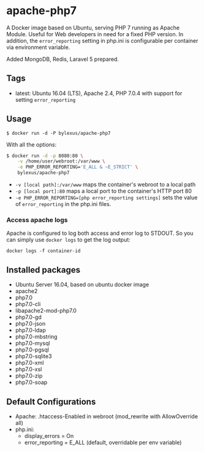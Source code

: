 apache-php7
===================================

A Docker image based on Ubuntu, serving PHP 7 running as Apache Module. Useful for Web developers in need for a fixed PHP version. In addition, the `error_reporting` setting in php.ini is configurable per container via environment variable.

Added MongoDB, Redis, Laravel 5 prepared.

Tags
-----

* latest: Ubuntu 16.04 (LTS), Apache 2.4, PHP 7.0.4 with support for setting `error_reporting`

Usage
------

```
$ docker run -d -P bylexus/apache-php7
```

With all the options:

```bash
$ docker run -d -p 8080:80 \
    -v /home/user/webroot:/var/www \
    -e PHP_ERROR_REPORTING='E_ALL & ~E_STRICT' \
    bylexus/apache-php7
```

* `-v [local path]:/var/www` maps the container's webroot to a local path
* `-p [local port]:80` maps a local port to the container's HTTP port 80
* `-e PHP_ERROR_REPORTING=[php error_reporting settings]` sets the value of `error_reporting` in the php.ini files.

### Access apache logs

Apache is configured to log both access and error log to STDOUT. So you can simply use `docker logs` to get the log output:

`docker logs -f container-id`


Installed packages
-------------------
* Ubuntu Server 16.04, based on ubuntu docker image
* apache2
* php7.0
* php7.0-cli
* libapache2-mod-php7.0
* php7.0-gd
* php7.0-json
* php7.0-ldap
* php7.0-mbstring
* php7.0-mysql
* php7.0-pgsql
* php7.0-sqlite3
* php7.0-xml
* php7.0-xsl
* php7.0-zip
* php7.0-soap

Default Configurations
----------------------

* Apache: .htaccess-Enabled in webroot (mod_rewrite with AllowOverride all)
* php.ini:
  * display_errors = On
  * error_reporting = E_ALL (default, overridable per env variable)


